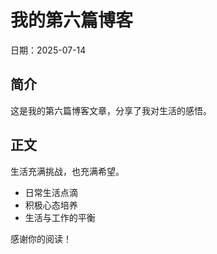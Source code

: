 # 我的第六篇博客

日期：2025-07-14

## 简介

这是我的第六篇博客文章，分享了我对生活的感悟。

## 正文

生活充满挑战，也充满希望。

- 日常生活点滴
- 积极心态培养
- 生活与工作的平衡

感谢你的阅读！ 